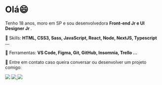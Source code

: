 # Olá😄

<!--
<img src="https://raw.githubusercontent.com/MicaelliMedeiros/micaellimedeiros/master/image/computer-illustration.png" min-width="400px" max-width="400px" width="400px" align="right" alt="Computador iuriCode">
-->

<p align="left"> 
 Tenho 18 anos, moro em SP e sou desenvolvedora <strong> Front-end Jr e UI Designer Jr </strong>.<br>

</p>

<p align="left">
  🦄 Skills: <strong>HTML, CSS3, Sass, JavaScript, React, Node, NextJS, Typescript ... </strong>
</p>

<p align="left">
  💼 Ferramentas: <strong> VS Code, Figma, Git, GitHub, Insomnia, Trello ...</strong>
</p>

<p align="left">
  💌 Entre em contato caso queira conversar ou desenvolver um projeto comigo: 
</p>

<p align="left">
<!--   <a href="#" alt="Gmail">
  <img src="https://img.shields.io/badge/-Gmail-FF0000?style=flat-square&labelColor=FF0000&logo=gmail&logoColor=white&link=LINK-DO-SEU-EMAIL" /></a>
 -->
  <a href="https://www.linkedin.com/in/amanda-carvalho-7a2b02182/" alt="Linkedin">
  <img src="https://img.shields.io/badge/-Linkedin-0e76a8?style=flat-square&logo=Linkedin&logoColor=white&link=https://www.linkedin.com/in/amanda-carvalho-7a2b02182/" /></a>


 <a href="https://www.instagram.com/amandaacarvalh_/">
   <img src="https://img.shields.io/badge/-Instagram-E4405F?style=flat-square&for-the-badge&logo=instagram&logoColor=white">

  <a href="https://www.behance.net/amandaacarvalh_/" alt="Behance">
  <img src=https://img.shields.io/badge/-Behance-blue?style=flat-square&for-the-badge&logo=behance&logoColor=white"/></a>


<!-- 
<img src="https://img.shields.io/static/v1?label=Overview&message=AmandaCarvalho1989&color=f8efd4&style=for-the-badge&logo=GitHub">
 -->
